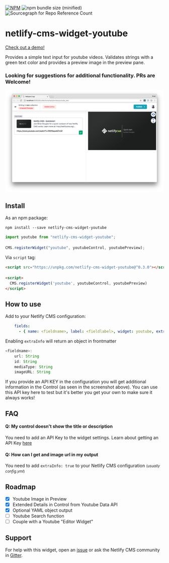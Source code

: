 [![NPM](https://img.shields.io/npm/v/netlify-cms-widget-youtube.svg)](https://www.npmjs.com/package/netlify-cms-widget-youtube)
![npm bundle size (minified)](https://img.shields.io/bundlephobia/min/netlify-cms-widget-youtube.svg)
![Sourcegraph for Repo Reference Count](https://img.shields.io/sourcegraph/rrc/github.com/hennessyevan/netlify-cms-widget-youtube.svg)

# netlify-cms-widget-youtube

[Check out a demo!](https://netlify-cms-widget-youtube.netlify.com/demo)

Provides a simple text input for youtube videos. Validates strings with a green text color and provides a preview image in the preview pane.

### Looking for suggestions for additional functionality. PRs are Welcome!

![screenshot of youtube widget](screenshot.png)

## Install

As an npm package:

```shell
npm install --save netlify-cms-widget-youtube
```

```js
import youtube from "netlify-cms-widget-youtube";

CMS.registerWidget("youtube", youtubeControl, youtubePreview);
```

Via `script` tag:

```html
<script src="https://unpkg.com/netlify-cms-widget-youtube@^0.3.0"></script>

<script>
  CMS.registerWidget('youtube', youtubeControl, youtubePreview)
</script>
```

## How to use

Add to your Netlify CMS configuration:

```yaml
    fields:
      - { name: <fieldname>, label: <fieldlabel>, widget: youtube, extraInfo: false, APIkey: "<KEY>" }
```

Enabling `extraInfo` will return an object in frontmatter

```js
<fieldname>:
	url: String
	id: String
	mediaType: String
	imageURL: String
```

If you provide an API KEY in the configuration you will get additional information in the Control (as seen in the screenshot above). You can use this API key here to test but it's better you get your own to make sure it always works!

## FAQ

#### Q: My control doesn't show the title or description

You need to add an API Key to the widget settings. Learn about getting an API Key [here](https://developers.google.com/youtube/v3/getting-started)

#### Q: How can I get and image url in my output

You need to add `extraInfo: true` to your Netlify CMS configuration <small>(_usually config.yml_)</small>

## Roadmap

*   [x] Youtube Image in Preview
*   [x] Extended Details in Control from Youtube Data API
*   [x] Optional YAML object output
*   [ ] Youtube Search function
*   [ ] Couple with a Youtube "Editor Widget"

## Support

For help with this widget, open an [issue](https://github.com/hennessyevan/netlify-cms-widget-youtube) or ask the Netlify CMS community in [Gitter](https://gitter.im/netlify/netlifycms).
